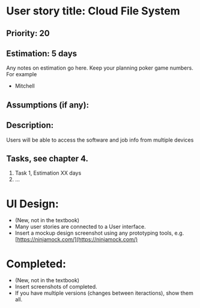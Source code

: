 # User story title: Cloud File System

## Priority: 20

## Estimation: 5 days
Any notes on estimation go here. Keep your planning poker game numbers. For example
* Mitchell 

## Assumptions (if any):

## Description:
Users will be able to access the software and job info from multiple devices

## Tasks, see chapter 4.

1. Task 1, Estimation XX days
2. ...


# UI Design:
* (New, not in the textbook) 
* Many user stories are connected to a User interface.
* Insert a mockup design screenshot using any prototyping tools, e.g. [https://ninjamock.com/](https://ninjamock.com/)

# Completed:
* (New, not in the textbook) 
* Insert screenshots of completed. 
* If you have multiple versions (changes between iteractions), show them all.

